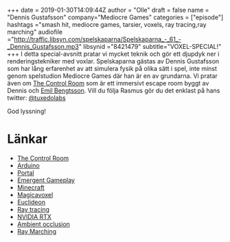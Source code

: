 +++
date = 2019-01-30T14:09:44Z
author = "Olle"
draft = false
name = "Dennis Gustafsson"
company="Mediocre Games"
categories = ["episode"]
hashtags ="smash hit, mediocre games, tarsier, voxels, ray tracing,ray marching"
audiofile ="http://traffic.libsyn.com/spelskaparna/Spelskaparna_-_61_-_Dennis_Gustafsson.mp3"
libsynid ="8421479"
subtitle="VOXEL-SPECIAL!"
+++
I detta special-avsnitt pratar vi mycket teknik och gör ett djupdyk ner i renderingstekniker med voxlar. Spelskaparna gästas av Dennis Gustafsson som har lång erfarenhet av att simulera fysik på olika sätt i spel, inte minst genom spelstudion Mediocre Games där han är en av grundarna. Vi pratar även om [The Control Room](https://www.thealley.se/the-control-room/) som är ett immersivt escape room byggt av Dennis och [Emil Bengtsson](https://twitter.com/resident_emil). Vill du följa Rasmus gör du det enklast på hans twitter: [@tuxedolabs](https://twitter.com/tuxedolabs)

God lyssning!
# Länkar
* [The Control Room](https://www.thealley.se/the-control-room/)
* [Arduino](https://www.arduino.cc/)
* [Portal](https://www.youtube.com/watch?v=tax4e4hBBZc)
* [Emergent Gameplay](https://en.wikipedia.org/wiki/Emergent_gameplay)
* [Minecraft](https://www.youtube.com/watch?v=MmB9b5njVbA)
* [Magicavoxel](https://ephtracy.github.io/)
* [Euclideon](https://www.youtube.com/watch?v=00gAbgBu8R4)
* [Ray tracing](https://en.wikipedia.org/wiki/Ray_tracing_(graphics))
* [NVIDIA RTX](https://www.youtube.com/watch?v=lFnWy0Odsh8)
* [Ambient occlusion](https://en.wikipedia.org/wiki/Ambient_occlusion)
* [Ray Marching](https://en.wikipedia.org/wiki/Volume_ray_casting)


